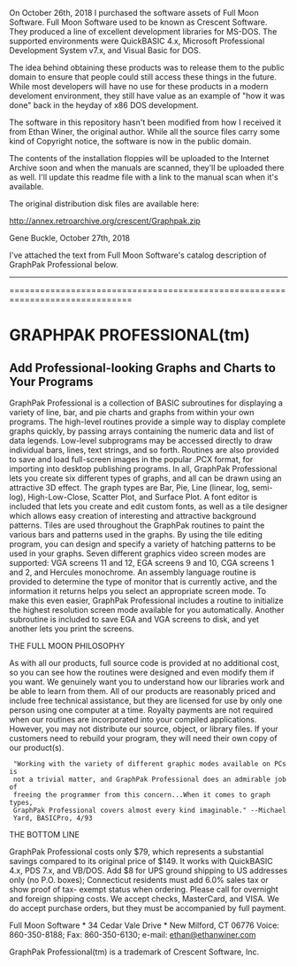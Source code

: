 On October 26th, 2018 I purchased the software assets of Full Moon Software.
Full Moon Software used to be known as Crescent Software.  They produced a line
of excellent development libraries for MS-DOS.  The supported environments were
QuickBASIC 4.x, Microsoft Professional Development System v7.x, and Visual 
Basic for DOS.

The idea behind obtaining these products was to release them to the public
domain to ensure that people could still access these things in the future.
While most developers will have no use for these products in a modern 
develoment environment, they still have value as an example of "how it was 
done" back in the heyday of x86 DOS development. 

The software in this repository hasn't been modified from how I received it 
from Ethan Winer, the original author.  While all the source files carry some 
kind of Copyright notice, the software is now in the public domain.

The contents of the installation floppies will be uploaded to the Internet
Archive soon and when the manuals are scanned, they'll be uploaded there
as well.  I'll update this readme file with a link to the manual scan when
it's available.

The original distribution disk files are available here:

http://annex.retroarchive.org/crescent/Graphpak.zip


Gene Buckle, October 27th, 2018

I've attached the text from Full Moon Software's catalog description of 
GraphPak Professional below.

-------------------------------------------------------------------------------
==============================================================================

GRAPHPAK PROFESSIONAL(tm)
=========================

Add Professional-looking Graphs and Charts to Your Programs
-----------------------------------------------------------

GraphPak Professional is a collection of BASIC subroutines for displaying a 
variety of line, bar, and pie charts and graphs from within your own programs. 
The high-level routines provide a simple way to display complete graphs 
quickly, by passing arrays containing the numeric data and list of data 
legends. Low-level subprograms may be accessed directly to draw individual 
bars, lines, text strings, and so forth. Routines are also provided to save 
and load full-screen images in the popular .PCX format, for importing into 
desktop publishing programs. In all, GraphPak Professional lets you create six 
different types of graphs, and all can be drawn using an attractive 3D effect. 
The graph types are Bar, Pie, Line (linear, log, semi-log), High-Low-Close, 
Scatter Plot, and Surface Plot.
     A font editor is included that lets you create and edit custom fonts, as 
well as a tile designer which allows easy creation of interesting and 
attractive background patterns. Tiles are used throughout the GraphPak 
routines to paint the various bars and patterns used in the graphs. By using 
the tile editing program, you can design and specify a variety of hatching 
patterns to be used in your graphs.
     Seven different graphics video screen modes are supported: VGA screens 11 
and 12, EGA screens 9 and 10, CGA screens 1 and 2, and Hercules monochrome. An 
assembly language routine is provided to determine the type of monitor that is 
currently active, and the information it returns helps you select an 
appropriate screen mode. To make this even easier, GraphPak Professional 
includes a routine to initialize the highest resolution screen mode available 
for you automatically. Another subroutine is included to save EGA and VGA 
screens to disk, and yet another lets you print the screens.

THE FULL MOON PHILOSOPHY

As with all our products, full source code is provided at no additional cost, 
so you can see how the routines were designed and even modify them if you 
want. We genuinely want you to understand how our libraries work and be able 
to learn from them. All of our products are reasonably priced and include free 
technical assistance, but they are licensed for use by only one person using 
one computer at a time. Royalty payments are not required when our routines 
are incorporated into your compiled applications. However, you may not 
distribute our source, object, or library files. If your customers need to 
rebuild your program, they will need their own copy of our product(s).

     "Working with the variety of different graphic modes available on PCs is
     not a trivial matter, and GraphPak Professional does an admirable job of
     freeing the programmer from this concern...When it comes to graph types,
     GraphPak Professional covers almost every kind imaginable." --Michael
     Yard, BASICPro, 4/93

THE BOTTOM LINE

GraphPak Professional costs only $79, which represents a substantial savings 
compared to its original price of $149. It works with QuickBASIC 4.x, PDS 7.x, 
and VB/DOS. Add $8 for UPS ground shipping to US addresses only (no P.O. 
boxes); Connecticut residents must add 6.0% sales tax or show proof of tax-
exempt status when ordering. Please call for overnight and foreign shipping 
costs. We accept checks, MasterCard, and VISA. We do accept purchase orders, 
but they must be accompanied by full payment.

Full Moon Software * 34 Cedar Vale Drive * New Milford, CT  06776
Voice: 860-350-8188; Fax: 860-350-6130; e-mail: ethan@ethanwiner.com

GraphPak Professional(tm) is a trademark of Crescent Software, Inc.

